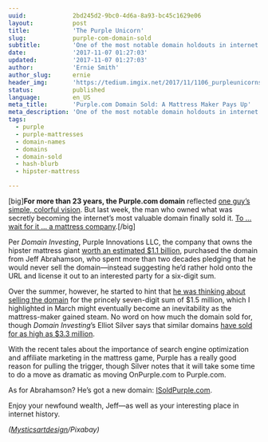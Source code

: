 ```yaml
---
uuid:             2bd245d2-9bc0-4d6a-8a93-bc45c1629e06
layout:           post
title:            'The Purple Unicorn'
slug:             purple-com-domain-sold
subtitle:         'One of the most notable domain holdouts in internet history finally sells Purple.com to the mattress company that made its colorful name famous.'
date:             '2017-11-07 01:27:03'
updated:          '2017-11-07 01:27:03'
author:           'Ernie Smith'
author_slug:      ernie
header_img:       'https://tedium.imgix.net/2017/11/1106_purpleunicorns.jpg'
status:           published
language:         en_US
meta_title:       'Purple.com Domain Sold: A Mattress Maker Pays Up'
meta_description: 'One of the most notable domain holdouts in internet history finally sells Purple.com to the mattress company that made its colorful name famous.'
tags:
  - purple
  - purple-mattresses
  - domain-names
  - domains
  - domain-sold
  - hash-blurb
  - hipster-mattress

---
```


[big]**For more than 23 years, the Purple.com domain** reflected [one guy’s simple, colorful vision](https://tedium.co/2017/03/22/purple-com-early-domain-website/). But last week, the man who owned what was secretly becoming the internet’s most valuable domain finally sold it. [To … wait for it … a mattress company](https://domaininvesting.com/purple-com-sold/).[/big]

Per *Domain Investing*, Purple Innovations LLC, the company that owns the hipster mattress giant [worth an estimated $1.1 billion](https://techcrunch.com/2017/07/27/mattress-startup-purple-merges-with-ny-shell-company-in-1-1-billion-deal/), purchased the domain from Jeff Abrahamson, who spent more than two decades pledging that he would never sell the domain—instead suggesting he’d rather hold onto the URL and license it out to an interested party for a six-digit sum.

Over the summer, however, he started to hint that [he was thinking about selling the domain](https://twitter.com/ShortFormErnie/status/893482142382075906) for the princely seven-digit sum of $1.5 million, which I highlighted in March might eventually become an inevitability as the mattress-maker gained steam. No word on how much the domain sold for, though *Domain Investing*’s Elliot Silver says that similar domains [have sold for as high as $3.3 million](https://domaininvesting.com/color-com-domain-name-sale-prices/).

With the recent tales about the importance of search engine optimization and affiliate marketing in the mattress game, Purple has a really good reason for pulling the trigger, though Silver notes that it will take some time to do a move as dramatic as moving OnPurple.com to Purple.com.

As for Abrahamson? He’s got a new domain: [ISoldPurple.com](https://www.isoldpurple.com/).

Enjoy your newfound wealth, Jeff—as well as your interesting place in internet history.

*([Mysticsartdesign](https://pixabay.com/en/unicorns-sea-landscape-beach-wave-1746639/)/Pixabay)*
